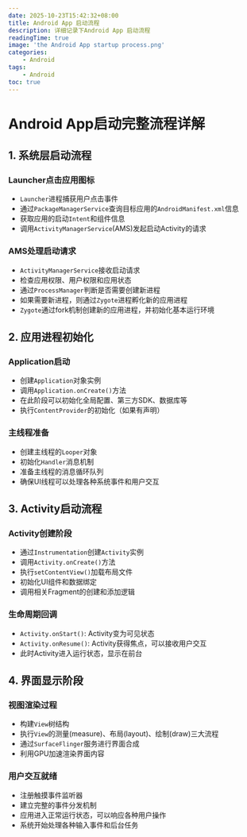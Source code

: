 ```yaml
---
date: 2025-10-23T15:42:32+08:00
title: Android App 启动流程
description: 详细记录下Android App 启动流程
readingTime: true
image: 'the Android App startup process.png'
categories:
    - Android
tags:
    - Android
toc: true
---
```


# Android App启动完整流程详解

## 1. 系统层启动流程

### Launcher点击应用图标

- `Launcher`进程捕获用户点击事件
- 通过`PackageManagerService`查询目标应用的`AndroidManifest.xml`信息
- 获取应用的启动`Intent`和组件信息
- 调用`ActivityManagerService`(AMS)发起启动Activity的请求

### AMS处理启动请求

- `ActivityManagerService`接收启动请求
- 检查应用权限、用户权限和应用状态
- 通过`ProcessManager`判断是否需要创建新进程
- 如果需要新进程，则通过`Zygote`进程孵化新的应用进程
- `Zygote`通过fork机制创建新的应用进程，并初始化基本运行环境

## 2. 应用进程初始化

### Application启动

- 创建`Application`对象实例
- 调用`Application.onCreate()`方法
- 在此阶段可以初始化全局配置、第三方SDK、数据库等
- 执行`ContentProvider`的初始化（如果有声明）

### 主线程准备

- 创建主线程的`Looper`对象
- 初始化`Handler`消息机制
- 准备主线程的消息循环队列
- 确保UI线程可以处理各种系统事件和用户交互

## 3. Activity启动流程

### Activity创建阶段

- 通过`Instrumentation`创建`Activity`实例
- 调用`Activity.onCreate()`方法
- 执行`setContentView()`加载布局文件
- 初始化UI组件和数据绑定
- 调用相关Fragment的创建和添加逻辑

### 生命周期回调

- `Activity.onStart()`: Activity变为可见状态
- `Activity.onResume()`: Activity获得焦点，可以接收用户交互
- 此时Activity进入运行状态，显示在前台

## 4. 界面显示阶段

### 视图渲染过程

- 构建`View`树结构
- 执行`View`的测量(measure)、布局(layout)、绘制(draw)三大流程
- 通过`SurfaceFlinger`服务进行界面合成
- 利用GPU加速渲染界面内容

### 用户交互就绪

- 注册触摸事件监听器
- 建立完整的事件分发机制
- 应用进入正常运行状态，可以响应各种用户操作
- 系统开始处理各种输入事件和后台任务